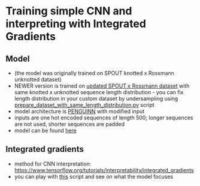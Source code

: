 # Training simple CNN and interpreting with Integrated Gradients

## Model
- (the model was originally trained on SPOUT knotted x Rossmann unknotted dataset) 
- NEWER version is trained on [updated SPOUT x Rossmann dataset](https://huggingface.co/datasets/EvaKlimentova/knots_SPOUTxRossmann) with same knotted x unknotted sequence length distribution - you can fix length distribution in your custom dataset by undersampling using [prepare_dataset_with_same_length_distribution.py](https://github.com/ML-Bioinfo-CEITEC/pknots_experiments/blob/main/CNN-integrated-gradients/prepare_dataset_with_same_length_distribution.py) script
- model architecture is [PENGUINN](https://www.frontiersin.org/articles/10.3389/fgene.2020.568546/full) with modified input
- inputs are one hot encoded sequences of length 500; longer sequences are not used, shorter sequences are padded
- model can be found [here](https://huggingface.co/EvaKlimentova/knots_simple_CNN)

## Integrated gradients
- method for CNN interpretation: https://www.tensorflow.org/tutorials/interpretability/integrated_gradients
- you can play with [this](https://github.com/ML-Bioinfo-CEITEC/pknots_experiments/blob/main/CNN-integrated-gradients/Integrated_Gradients.ipynb) script and see on what the model focuses

